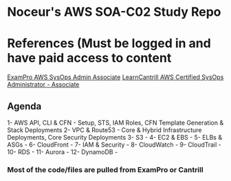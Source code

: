 # Noceur's AWS SOA-C02 Study Repo

# References (Must be logged in and have paid access to content
[ExamPro AWS SysOps Admin Associate](https://app.exampro.co/student/journey/soa-c02)
[LearnCantrill AWS Certified SysOps Administrator - Associate](https://learn.cantrill.io/courses/enrolled/1032362)

## Agenda

1- AWS API, CLI & CFN - Setup, STS, IAM Roles, CFN Template Generation & Stack Deployments 
2- VPC & Route53 - Core & Hybrid Infrastructure Deployments, Core Security Deployments
3- S3 - 
4- EC2 & EBS -
5- ELBs & ASGs -
6- CloudFront -
7- IAM & Security - 
8- CloudWatch -
9- CloudTrail - 
10- RDS -
11- Aurora - 
12- DynamoDB - 









### Most of the code/files are pulled from ExamPro or Cantrill
